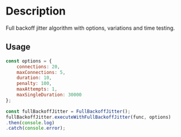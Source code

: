 # Description

Full backoff jitter algorithm with options, variations and time testing.

## Usage

```javascript
const options = {
    connections: 20,
    maxConnections: 5,
    duration: 10,
    penalty: 100,
    maxAttempts: 1,
    maxSingleDuration: 30000
};

const fullBackoffJitter = FullBackoffJitter();
fullBackoffJitter.executeWithFullBackoffJitter(func, options)
.then(console.log)
.catch(console.error);
```